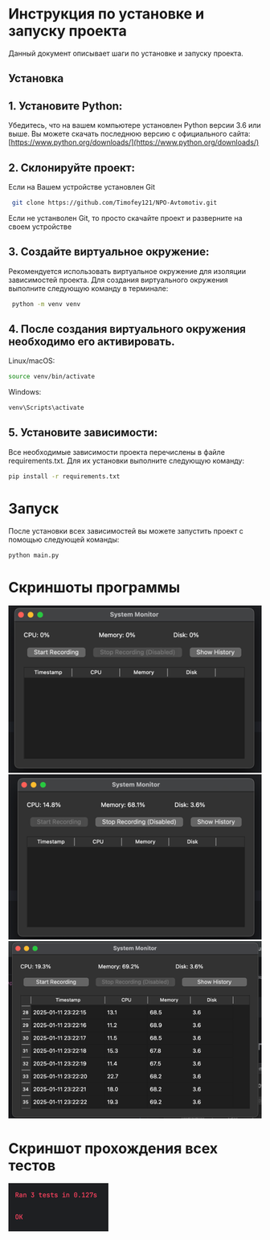 # Инструкция по установке и запуску проекта

Данный документ описывает шаги по установке и запуску проекта.

## Установка

## 1. **Установите Python:**

Убедитесь, что на вашем компьютере установлен Python версии 3.6 или выше. Вы можете скачать последнюю версию с
официального сайта: [https://www.python.org/downloads/](https://www.python.org/downloads/)

## 2. **Склонируйте проект:**

Если на Вашем устройстве установлен Git

   ```Bash
    git clone https://github.com/Timofey121/NPO-Avtomotiv.git
   ```

Если не устанволен Git, то просто скачайте проект и разверните на своем устройстве

## 3. **Создайте виртуальное окружение:**

Рекомендуется использовать виртуальное окружение для изоляции зависимостей проекта. Для создания виртуального
окружения
выполните следующую команду в терминале:

   ```Bash
    python -m venv venv
   ```

## 4. **После создания виртуального окружения необходимо его активировать.**

Linux/macOS:

   ```Bash
   source venv/bin/activate
   ```

Windows:

   ```Bash
   venv\Scripts\activate
   ```

## 5. Установите зависимости:

Все необходимые зависимости проекта перечислены в файле requirements.txt. Для их установки выполните следующую
команду:

   ```Bash
   pip install -r requirements.txt
   ```

# Запуск

После установки всех зависимостей вы можете запустить проект с помощью следующей команды:

```Bash
python main.py
```

# Скриншоты программы

![img.png](data/img.png)
![img.png](data/img_1.png)
![img.png](data/img_2.png)

# Скриншот прохождения всех тестов

![img.png](data/img_3.png)